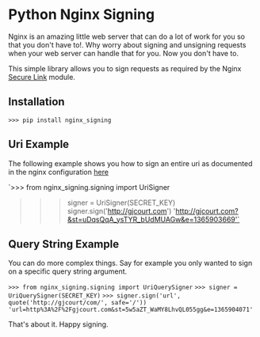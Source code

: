 Python Nginx Signing
====================

Nginx is an amazing little web server that can do a lot of work for you so that you don't have to!. Why worry about signing and unsigning
requests when your web server can handle that for you. Now you don't have to.

This simple library allows you to sign requests as required by the Nginx [Secure Link](http://wiki.nginx.org/HttpSecureLinkModule) module.



Installation
------------

`>>> pip install nginx_signing`


Uri Example
-----------

The following example shows you how to sign an entire uri as documented in the nginx configuration [here](http://wiki.nginx.org/HttpSecureLinkModule#Example_usage:)

`>>> from nginx_signing.signing import UriSigner
>>> signer = UriSigner(SECRET_KEY)
>>> signer.sign('http://gjcourt.com')
'http://gjcourt.com?&st=uDqsQqA_ysTYR_bUdMUAGw&e=1365903669'`


Query String Example
--------------------

You can do more complex things. Say for example you only wanted to sign on a specific query string argument.

`>>> from nginx_signing.signing import UriQuerySigner`
`>>> signer = UriQuerySigner(SECRET_KEY)`
`>>> signer.sign('url', quote('http://gjcourt/com/', safe='/'))`
`'url=http%3A%2F%2Fgjcourt.com&st=5w5aZT_WaMY8LhvQL055gg&e=1365904071'`


That's about it. Happy signing.
